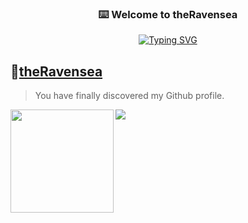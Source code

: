   <p align="center">
    <h3 align="center">⌨️ Welcome to theRavensea</h3>
  </p>

<p align="center">
 <a href="https://git.io/typing-svg"><img src="https://readme-typing-svg.demolab.com?font=Fira+Code&size=33&pause=1000&center=true&vCenter=true&width=435&lines=Hi%2C+I'm+theRavensea." alt="Typing SVG" /></a>
</p>   



## 🌠[theRavensea](https://github.com/theRavensea)   
> You have finally discovered my Github profile.   

<div>
    <img height="165" align="left" src="https://github-stats.ubrong.com/api?username=theRavensea&show_icons=true&theme=tokyonight" />
    <img src="https://github-stats.ubrong.com/api/top-langs/?username=theRavensea&layout=compact&theme=tokyonight" />
</div>


<!--
**theRavensea/theRavensea** is a ✨ _special_ ✨ repository because its `README.md` (this file) appears on your GitHub profile.

Here are some ideas to get you started:

- 🔭 I’m currently working on ...
- 🌱 I’m currently learning ...
- 👯 I’m looking to collaborate on ...
- 🤔 I’m looking for help with ...
- 💬 Ask me about ...
- 📫 How to reach me: ...
- 😄 Pronouns: ...
- ⚡ Fun fact: ...
-->
